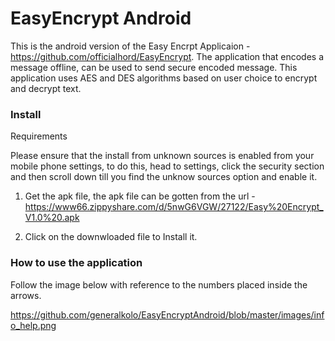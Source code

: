 # EasyEncrypt Android
This is the android version of the Easy Encrpt Applicaion - https://github.com/officialhord/EasyEncrypt. The application that encodes a message offline, can be used to send secure encoded message. This application uses AES and DES algorithms based on user choice to encrypt and decrypt text.

### Install
Requirements

Please ensure that the install from unknown sources is enabled from your mobile phone settings, to do this, head to settings, click the security section and then scroll down till you find the unknow sources option and enable it.

1. Get the apk file, the apk file can be gotten from the url - https://www66.zippyshare.com/d/5nwG6VGW/27122/Easy%20Encrypt_V1.0%20.apk

2. Click on the downwloaded file to Install it.

### How to use the application

Follow the image below with reference to the numbers placed inside the arrows.

https://github.com/generalkolo/EasyEncryptAndroid/blob/master/images/info_help.png